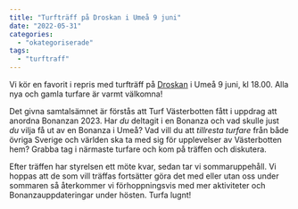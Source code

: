```yaml
---
title: "Turfträff på Droskan i Umeå 9 juni"
date: "2022-05-31"
categories: 
  - "okategoriserade"
tags: 
  - "turftraff"
---
```


Vi kör en favorit i repris med turfträff på [Droskan](https://droskan.se/menyer-2/) i Umeå 9 juni, kl 18.00. Alla nya och gamla turfare är varmt välkomna!

Det givna samtalsämnet är förstås att Turf Västerbotten fått i uppdrag att anordna Bonanzan 2023. Har _du_ deltagit i en Bonanza och vad skulle just _du_ vilja få ut av en Bonanza i Umeå? Vad vill du att _tillresta turfare_ från både övriga Sverige och världen ska ta med sig för upplevelser av Västerbotten hem? Grabba tag i närmaste turfare och kom på träffen och diskutera.

Efter träffen har styrelsen ett möte kvar, sedan tar vi sommaruppehåll. Vi hoppas att de som vill träffas fortsätter göra det med eller utan oss under sommaren så återkommer vi förhoppningsvis med mer aktiviteter och Bonanzauppdateringar under hösten. Turfa lugnt!
